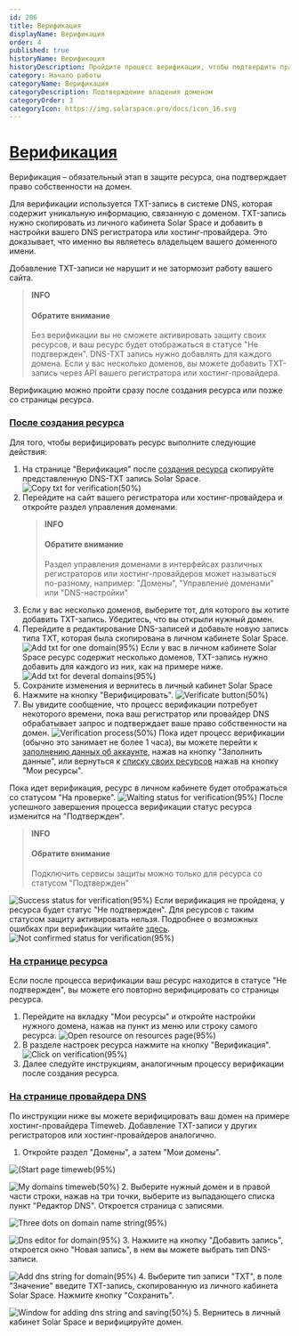 ```yaml
---
id: 206
title: Верификация
displayName: Верификация
order: 4
published: true
historyName: Верификация
historyDescription: Пройдите процесс верификации, чтобы подтвердить право собственности на домен
category: Начало работы
categoryName: Верификация
categoryDescription: Подтверждение владения доменом
categoryOrder: 3
categoryIcon: https://img.solarspace.pro/docs/icon_16.svg
---
```


# [Верификация](verification)

Верификация – обязательный этап в защите ресурса, она подтверждает право собственности на домен.

Для верификации используется TXT-запись в системе DNS, которая содержит уникальную информацию, связанную с доменом. TXT-запись нужно скопировать из личного кабинета Solar Space и добавить в настройки вашего DNS регистратора или хостинг-провайдера. Это доказывает, что именно вы являетесь владельцем вашего доменного имени.

Добавление TXT-записи не нарушит и не затормозит работу вашего сайта.

> **INFO**
> #### Обратите внимание
> Без верификации вы не сможете активировать защиту своих ресурсов, и ваш ресурс будет отображаться в статусе "Не подтвержден". DNS-TXT запись нужно добавлять для каждого домена. Если у вас несколько доменов, вы можете добавить TXT-запись через API вашего регистратора или хостинг-провайдера.


Верификацию можно пройти сразу после создания ресурса или позже со страницы ресурса.

### [После создания ресурса](after-resource-creation)

Для того, чтобы верифицировать ресурс выполните следующие действия:
1. На странице "Верификация" после [создания ресурса]([205]) скопируйте представленную DNS-TXT запись Solar Space.
![Copy txt for verification(50%)](https://img.solarspace.pro/docs/copy-txt-for-verification.jpg "Копирование TXT-записи для верификации")
2. Перейдите на сайт вашего регистратора или хостинг-провайдера и откройте раздел управления доменами.
   > **INFO**
   > #### Обратите внимание
   > Раздел управления доменами в интерфейсах различных регистраторов или хостинг-провайдеров может называться по-разному, например: "Домены", "Управление доменами" или "DNS-настройки"  
3. Если у вас несколько доменов, выберите тот, для которого вы хотите добавить TXT-запись. Убедитесь, что вы открыли нужный домен.
4. Перейдите в редактирование DNS-записей и добавьте новую запись типа TXT, которая была скопирована в личном кабинете Solar Space.
![Add txt for one domain(95%)](https://img.solarspace.pro/docs/one-txt.jpg "Добавление TXT-записи для одного домена")
Если у вас в личном кабинете Solar Space ресурс содержит несколько доменов, TXT-запись нужно добавить для каждого из них, как на примере ниже.
![Add txt for deveral domains(95%)](https://img.solarspace.pro/docs/several-txt.jpg "Добавление TXT-записи для нескольких доменов")
5. Сохраните изменения и вернитесь в личный кабинет Solar Space
6. Нажмите на кнопку "Верифицировать".
![Verificate button(50%)](https://img.solarspace.pro/docs/click-on-verification-button.jpg "Кнопка верификации")
7. Вы увидите сообщение, что процесс верификации потребует некоторого времени, пока ваш регистратор или провайдер DNS обрабатывает запрос и подтверждает ваше право собственности на домен.
![Verification process(50%)](https://img.solarspace.pro/docs/verification-process.jpg "Процесс верификации")
Пока идет процесс верификации (обычно это занимает не более 1 часа), вы можете перейти к [заполнению данных об аккаунте]([243]), нажав на кнопку "Заполнить данные", или вернуться к [cписку своих ресурсов]([246]) нажав на кнопку "Мои ресурсы".

Пока идет верификация, ресурс в личном кабинете будет отображаться со статусом "На проверке".
 ![Waiting status for verification(95%)](https://img.solarspace.pro/docs/waiting-status.jpg "Статус верификации 'Ожидание'")
После успешного завершения процесса верификации статус ресурса изменится на "Подтвержден". 
   > **INFO**
   > #### Обратите внимание
   > Подключить сервисы защиты можно только для ресурса со статусом "Подтвержден"  

![Success status for verification(95%)](https://img.solarspace.pro/docs/success-status.jpg "Статус верификации 'Подтвержден'")
Если верификация не пройдена, у ресурса будет статус "Не подтвержден". Для ресурсов с таким статусом защиту активировать нельзя. Подробнее о возможных ошибках при верификации читайте [здесь]([268]).
![Not confirmed status for verification(95%)](https://img.solarspace.pro/docs/not-confirmed-status.jpg "Статус верификации 'Не подтвержден'")

### [На странице ресурса](on-resource-page)

Если после процесса верификации ваш ресурс находится в статусе "Не подтвержден", вы можете его повторно верифицировать со страницы ресурса.

1. Перейдите на вкладку "Мои ресурсы" и откройте настройки нужного домена, нажав на пункт из меню или строку самого ресурса.
![Open resource on resources page(95%)](https://img.solarspace.pro/docs/open-resource.jpg "Открыть ресурс на странице ресурсов")
2. В разделе настроек ресурса нажмите на кнопку "Верификация".
![Click on verification(95%)](https://img.solarspace.pro/docs/click-on-verification.jpg "Верифицировать ресурс со страницы ресурса")
3. Далее следуйте инструкциям, аналогичным процессу верификации после создания ресурса.

### [На странице провайдера DNS](on-dns-provider-page)

По инструкции ниже вы можете верифицировать ваш домен на примере хостинг-провайдера Timeweb. Добавление TXT-записи у других регистраторов или хостинг-провайдеров аналогично.

1. Откройте раздел "Домены", а затем "Мои домены".

![(Start page timeweb(95%)](https://img.solarspace.pro/docs/start-page-timeweb.jpg "Начальная страница timeweb")

![My domains timeweb(50%)](https://img.solarspace.pro/docs/my-domains-timeweb.jpg "Мои домены")
2. Выберите нужный домен и в правой части строки, нажав на три точки, выберите из выпадающего списка пункт "Редактор DNS". Откроется страница с записями.

![Three dots on domain name string(95%)](https://img.solarspace.pro/docs/three-dots-on-domain-name-string.jpg "Три точки в строке домена")

![Dns editor for domain(95%)](https://img.solarspace.pro/docs/dns-editor-for-domain.jpg "Редактор DNS в строке домена")
3. Нажмите на кнопку "Добавить запись", откроется окно "Новая запись", в нем вы можете выбрать тип DNS-записи.

![Add dns string for domain(95%)](https://img.solarspace.pro/docs/add-dns-string-for-domain.jpg "Добавить днс запись")
4. Выберите тип записи "TXT", в поле "Значение" введите TXT-запись, скопированную из личного кабинета Solar Space. Нажмите кнопку "Сохранить".

![Window for adding dns string and saving(50%)](https://img.solarspace.pro/docs/window-for-adding-dns-string-and-saving.jpg "Окно добавления днс записи")
5. Вернитесь в личный кабинет Solar Space и верифицируйте домен.